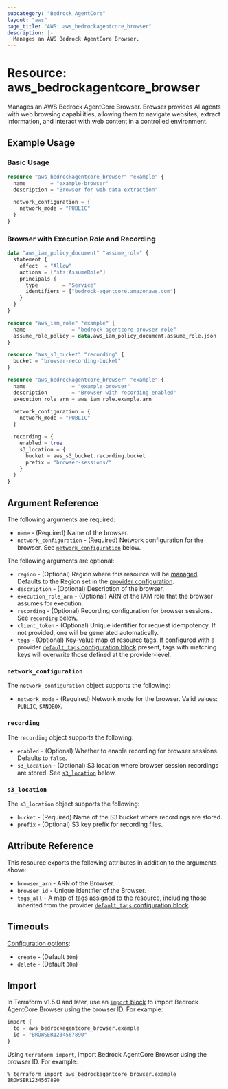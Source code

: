 ```yaml
---
subcategory: "Bedrock AgentCore"
layout: "aws"
page_title: "AWS: aws_bedrockagentcore_browser"
description: |-
  Manages an AWS Bedrock AgentCore Browser.
---
```


# Resource: aws_bedrockagentcore_browser

Manages an AWS Bedrock AgentCore Browser. Browser provides AI agents with web browsing capabilities, allowing them to navigate websites, extract information, and interact with web content in a controlled environment.

## Example Usage

### Basic Usage

```terraform
resource "aws_bedrockagentcore_browser" "example" {
  name        = "example-browser"
  description = "Browser for web data extraction"

  network_configuration = {
    network_mode = "PUBLIC"
  }
}
```

### Browser with Execution Role and Recording

```terraform
data "aws_iam_policy_document" "assume_role" {
  statement {
    effect  = "Allow"
    actions = ["sts:AssumeRole"]
    principals {
      type        = "Service"
      identifiers = ["bedrock-agentcore.amazonaws.com"]
    }
  }
}

resource "aws_iam_role" "example" {
  name               = "bedrock-agentcore-browser-role"
  assume_role_policy = data.aws_iam_policy_document.assume_role.json
}

resource "aws_s3_bucket" "recording" {
  bucket = "browser-recording-bucket"
}

resource "aws_bedrockagentcore_browser" "example" {
  name               = "example-browser"
  description        = "Browser with recording enabled"
  execution_role_arn = aws_iam_role.example.arn

  network_configuration = {
    network_mode = "PUBLIC"
  }

  recording = {
    enabled = true
    s3_location = {
      bucket = aws_s3_bucket.recording.bucket
      prefix = "browser-sessions/"
    }
  }
}
```

## Argument Reference

The following arguments are required:

* `name` - (Required) Name of the browser.
* `network_configuration` - (Required) Network configuration for the browser. See [`network_configuration`](#network_configuration) below.

The following arguments are optional:

* `region` - (Optional) Region where this resource will be [managed](https://docs.aws.amazon.com/general/latest/gr/rande.html#regional-endpoints). Defaults to the Region set in the [provider configuration](https://registry.terraform.io/providers/hashicorp/aws/latest/docs#aws-configuration-reference).
* `description` - (Optional) Description of the browser.
* `execution_role_arn` - (Optional) ARN of the IAM role that the browser assumes for execution.
* `recording` - (Optional) Recording configuration for browser sessions. See [`recording`](#recording) below.
* `client_token` - (Optional) Unique identifier for request idempotency. If not provided, one will be generated automatically.
* `tags` - (Optional) Key-value map of resource tags. If configured with a provider [`default_tags` configuration block](https://registry.terraform.io/providers/hashicorp/aws/latest/docs#default_tags-configuration-block) present, tags with matching keys will overwrite those defined at the provider-level.

### `network_configuration`

The `network_configuration` object supports the following:

* `network_mode` - (Required) Network mode for the browser. Valid values: `PUBLIC`, `SANDBOX`.

### `recording`

The `recording` object supports the following:

* `enabled` - (Optional) Whether to enable recording for browser sessions. Defaults to `false`.
* `s3_location` - (Optional) S3 location where browser session recordings are stored. See [`s3_location`](#s3_location) below.

### `s3_location`

The `s3_location` object supports the following:

* `bucket` - (Required) Name of the S3 bucket where recordings are stored.
* `prefix` - (Optional) S3 key prefix for recording files.

## Attribute Reference

This resource exports the following attributes in addition to the arguments above:

* `browser_arn` - ARN of the Browser.
* `browser_id` - Unique identifier of the Browser.
* `tags_all` - A map of tags assigned to the resource, including those inherited from the provider [`default_tags` configuration block](https://registry.terraform.io/providers/hashicorp/aws/latest/docs#default_tags-configuration-block).

## Timeouts

[Configuration options](https://developer.hashicorp.com/terraform/language/resources/syntax#operation-timeouts):

* `create` - (Default `30m`)
* `delete` - (Default `30m`)

## Import

In Terraform v1.5.0 and later, use an [`import` block](https://developer.hashicorp.com/terraform/language/import) to import Bedrock AgentCore Browser using the browser ID. For example:

```terraform
import {
  to = aws_bedrockagentcore_browser.example
  id = "BROWSER1234567890"
}
```

Using `terraform import`, import Bedrock AgentCore Browser using the browser ID. For example:

```console
% terraform import aws_bedrockagentcore_browser.example BROWSER1234567890
```
